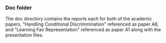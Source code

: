 ### Doc folder

The doc directory contains the reports each for both of the academic papers, "Handling Conditional Discrimmination" referenced as paper A6, and "Learning Fair Representation" referenced as paper A1 along with the presentation files.  
